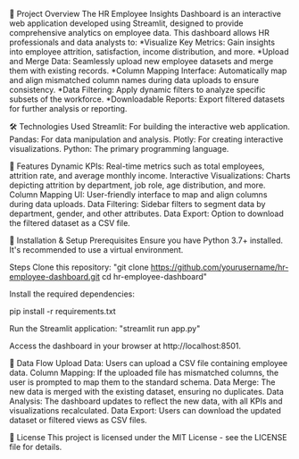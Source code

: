 📌 Project Overview
The HR Employee Insights Dashboard is an interactive web application developed using Streamlit, designed to provide comprehensive analytics on employee data. 
This dashboard allows HR professionals and data analysts to:
*Visualize Key Metrics: Gain insights into employee attrition, satisfaction, income distribution, and more.
*Upload and Merge Data: Seamlessly upload new employee datasets and merge them with existing records.
*Column Mapping Interface: Automatically map and align mismatched column names during data uploads to ensure consistency.
*Data Filtering: Apply dynamic filters to analyze specific subsets of the workforce.
*Downloadable Reports: Export filtered datasets for further analysis or reporting.

🛠️ Technologies Used
Streamlit: For building the interactive web application.
Pandas: For data manipulation and analysis.
Plotly: For creating interactive visualizations.
Python: The primary programming language.

🚀 Features
Dynamic KPIs: Real-time metrics such as total employees, attrition rate, and average monthly income.
Interactive Visualizations: Charts depicting attrition by department, job role, age distribution, and more.
Column Mapping UI: User-friendly interface to map and align columns during data uploads.
Data Filtering: Sidebar filters to segment data by department, gender, and other attributes.
Data Export: Option to download the filtered dataset as a CSV file.

📁 Installation & Setup
Prerequisites
Ensure you have Python 3.7+ installed. It's recommended to use a virtual environment.

Steps
Clone this repository:
"git clone https://github.com/yourusername/hr-employee-dashboard.git
cd hr-employee-dashboard"

Install the required dependencies:

pip install -r requirements.txt

Run the Streamlit application: "streamlit run app.py"

Access the dashboard in your browser at http://localhost:8501.

🔄 Data Flow
Upload Data: Users can upload a CSV file containing employee data.
Column Mapping: If the uploaded file has mismatched columns, the user is prompted to map them to the standard schema.
Data Merge: The new data is merged with the existing dataset, ensuring no duplicates.
Data Analysis: The dashboard updates to reflect the new data, with all KPIs and visualizations recalculated.
Data Export: Users can download the updated dataset or filtered views as CSV files.

📄 License
This project is licensed under the MIT License - see the LICENSE file for details.
